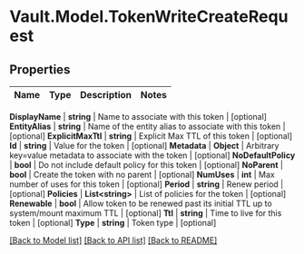 # Vault.Model.TokenWriteCreateRequest

## Properties

Name | Type | Description | Notes
------------ | ------------- | ------------- | -------------

**DisplayName** | **string** | Name to associate with this token | [optional] **EntityAlias** | **string** | Name of the entity alias to associate with this token | [optional] **ExplicitMaxTtl** | **string** | Explicit Max TTL of this token | [optional] **Id** | **string** | Value for the token | [optional] **Metadata** | **Object** | Arbitrary key&#x3D;value metadata to associate with the token | [optional] **NoDefaultPolicy** | **bool** | Do not include default policy for this token | [optional] **NoParent** | **bool** | Create the token with no parent | [optional] **NumUses** | **int** | Max number of uses for this token | [optional] **Period** | **string** | Renew period | [optional] **Policies** | **List&lt;string&gt;** | List of policies for the token | [optional] **Renewable** | **bool** | Allow token to be renewed past its initial TTL up to system/mount maximum TTL | [optional] **Ttl** | **string** | Time to live for this token | [optional] **Type** | **string** | Token type | [optional] 

[[Back to Model list]](../README.md#documentation-for-models) [[Back to API list]](../README.md#documentation-for-api-endpoints) [[Back to README]](../README.md)


